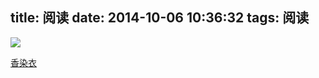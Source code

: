 title: 阅读
date: 2014-10-06 10:36:32
tags: 阅读
---
<!-- more -->
![][1]

[1]:http://img-pili.qiniudn.com/pili%2Fdesktop%2Fxiangranyi.jpg

[香染衣][1]